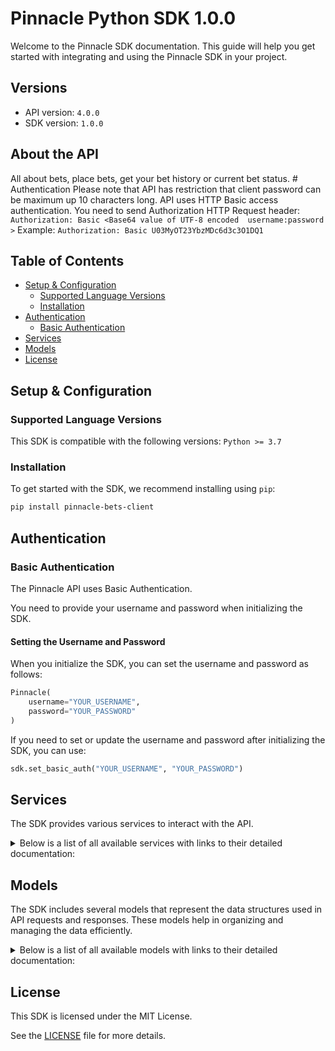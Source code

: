 # Pinnacle Python SDK 1.0.0

Welcome to the Pinnacle SDK documentation. This guide will help you get started with integrating and using the Pinnacle SDK in your project.

## Versions

- API version: `4.0.0`
- SDK version: `1.0.0`

## About the API

All about bets, place bets, get your bet history or current bet status. # Authentication Please note that API has restriction that client password can be maximum up 10 characters long. API uses HTTP Basic access authentication. You need to send Authorization HTTP Request header: `Authorization: Basic <Base64 value of UTF-8 encoded  username:password >` Example: `Authorization: Basic U03MyOT23YbzMDc6d3c3O1DQ1`

## Table of Contents

- [Setup & Configuration](#setup--configuration)
  - [Supported Language Versions](#supported-language-versions)
  - [Installation](#installation)
- [Authentication](#authentication)
  - [Basic Authentication](#basic-authentication)
- [Services](#services)
- [Models](#models)
- [License](#license)

## Setup & Configuration

### Supported Language Versions

This SDK is compatible with the following versions: `Python >= 3.7`

### Installation

To get started with the SDK, we recommend installing using `pip`:

```bash
pip install pinnacle-bets-client
```

## Authentication

### Basic Authentication

The Pinnacle API uses Basic Authentication.

You need to provide your username and password when initializing the SDK.

#### Setting the Username and Password

When you initialize the SDK, you can set the username and password as follows:

```py
Pinnacle(
    username="YOUR_USERNAME",
    password="YOUR_PASSWORD"
)
```

If you need to set or update the username and password after initializing the SDK, you can use:

```py
sdk.set_basic_auth("YOUR_USERNAME", "YOUR_PASSWORD")
```

## Services

The SDK provides various services to interact with the API.

<details> 
<summary>Below is a list of all available services with links to their detailed documentation:</summary>

| Name                                                                   |
| :--------------------------------------------------------------------- |
| [PlaceBetsService](documentation/services/PlaceBetsService.md)         |
| [GetBetsService](documentation/services/GetBetsService.md)             |
| [BettingStatusService](documentation/services/BettingStatusService.md) |

</details>

## Models

The SDK includes several models that represent the data structures used in API requests and responses. These models help in organizing and managing the data efficiently.

<details> 
<summary>Below is a list of all available models with links to their detailed documentation:</summary>

| Name                                                                                             | Description                                                                                                                                                                                                                                                                                                                                                                                                                                                                                                                                                                                                                                                                                                                                                                                                                                                                                                                                                                                                                                                                                                                                                                                                                                                                                                                                                                                                                                                                                                                                                                                                                                                                                                                                                                                                                                                                                                                                                                                                                                                                                                                                                                                                                                                                                                                                                                                                                                                          |
| :----------------------------------------------------------------------------------------------- | :------------------------------------------------------------------------------------------------------------------------------------------------------------------------------------------------------------------------------------------------------------------------------------------------------------------------------------------------------------------------------------------------------------------------------------------------------------------------------------------------------------------------------------------------------------------------------------------------------------------------------------------------------------------------------------------------------------------------------------------------------------------------------------------------------------------------------------------------------------------------------------------------------------------------------------------------------------------------------------------------------------------------------------------------------------------------------------------------------------------------------------------------------------------------------------------------------------------------------------------------------------------------------------------------------------------------------------------------------------------------------------------------------------------------------------------------------------------------------------------------------------------------------------------------------------------------------------------------------------------------------------------------------------------------------------------------------------------------------------------------------------------------------------------------------------------------------------------------------------------------------------------------------------------------------------------------------------------------------------------------------------------------------------------------------------------------------------------------------------------------------------------------------------------------------------------------------------------------------------------------------------------------------------------------------------------------------------------------------------------------------------------------------------------------------------------------------------------- |
| [PlaceBetRequest](documentation/models/PlaceBetRequest.md)                                       | Request to place a bet.                                                                                                                                                                                                                                                                                                                                                                                                                                                                                                                                                                                                                                                                                                                                                                                                                                                                                                                                                                                                                                                                                                                                                                                                                                                                                                                                                                                                                                                                                                                                                                                                                                                                                                                                                                                                                                                                                                                                                                                                                                                                                                                                                                                                                                                                                                                                                                                                                                              |
| [PlaceStraightBetResponse](documentation/models/PlaceStraightBetResponse.md)                     |                                                                                                                                                                                                                                                                                                                                                                                                                                                                                                                                                                                                                                                                                                                                                                                                                                                                                                                                                                                                                                                                                                                                                                                                                                                                                                                                                                                                                                                                                                                                                                                                                                                                                                                                                                                                                                                                                                                                                                                                                                                                                                                                                                                                                                                                                                                                                                                                                                                                      |
| [PlaceParlayBetRequest](documentation/models/PlaceParlayBetRequest.md)                           | Request to place a bet                                                                                                                                                                                                                                                                                                                                                                                                                                                                                                                                                                                                                                                                                                                                                                                                                                                                                                                                                                                                                                                                                                                                                                                                                                                                                                                                                                                                                                                                                                                                                                                                                                                                                                                                                                                                                                                                                                                                                                                                                                                                                                                                                                                                                                                                                                                                                                                                                                               |
| [PlaceParlayBetResponse](documentation/models/PlaceParlayBetResponse.md)                         |                                                                                                                                                                                                                                                                                                                                                                                                                                                                                                                                                                                                                                                                                                                                                                                                                                                                                                                                                                                                                                                                                                                                                                                                                                                                                                                                                                                                                                                                                                                                                                                                                                                                                                                                                                                                                                                                                                                                                                                                                                                                                                                                                                                                                                                                                                                                                                                                                                                                      |
| [PlaceTeaserBetRequest](documentation/models/PlaceTeaserBetRequest.md)                           |                                                                                                                                                                                                                                                                                                                                                                                                                                                                                                                                                                                                                                                                                                                                                                                                                                                                                                                                                                                                                                                                                                                                                                                                                                                                                                                                                                                                                                                                                                                                                                                                                                                                                                                                                                                                                                                                                                                                                                                                                                                                                                                                                                                                                                                                                                                                                                                                                                                                      |
| [PlaceTeaserBetResponse](documentation/models/PlaceTeaserBetResponse.md)                         |                                                                                                                                                                                                                                                                                                                                                                                                                                                                                                                                                                                                                                                                                                                                                                                                                                                                                                                                                                                                                                                                                                                                                                                                                                                                                                                                                                                                                                                                                                                                                                                                                                                                                                                                                                                                                                                                                                                                                                                                                                                                                                                                                                                                                                                                                                                                                                                                                                                                      |
| [MultiBetRequestSpecialBetRequest](documentation/models/MultiBetRequestSpecialBetRequest.md)     |                                                                                                                                                                                                                                                                                                                                                                                                                                                                                                                                                                                                                                                                                                                                                                                                                                                                                                                                                                                                                                                                                                                                                                                                                                                                                                                                                                                                                                                                                                                                                                                                                                                                                                                                                                                                                                                                                                                                                                                                                                                                                                                                                                                                                                                                                                                                                                                                                                                                      |
| [MultiBetResponseSpecialBetResponse](documentation/models/MultiBetResponseSpecialBetResponse.md) |                                                                                                                                                                                                                                                                                                                                                                                                                                                                                                                                                                                                                                                                                                                                                                                                                                                                                                                                                                                                                                                                                                                                                                                                                                                                                                                                                                                                                                                                                                                                                                                                                                                                                                                                                                                                                                                                                                                                                                                                                                                                                                                                                                                                                                                                                                                                                                                                                                                                      |
| [GetBetsByTypeResponseV4](documentation/models/GetBetsByTypeResponseV4.md)                       |                                                                                                                                                                                                                                                                                                                                                                                                                                                                                                                                                                                                                                                                                                                                                                                                                                                                                                                                                                                                                                                                                                                                                                                                                                                                                                                                                                                                                                                                                                                                                                                                                                                                                                                                                                                                                                                                                                                                                                                                                                                                                                                                                                                                                                                                                                                                                                                                                                                                      |
| [Betlist](documentation/models/Betlist.md)                                                       |                                                                                                                                                                                                                                                                                                                                                                                                                                                                                                                                                                                                                                                                                                                                                                                                                                                                                                                                                                                                                                                                                                                                                                                                                                                                                                                                                                                                                                                                                                                                                                                                                                                                                                                                                                                                                                                                                                                                                                                                                                                                                                                                                                                                                                                                                                                                                                                                                                                                      |
| [BetStatuses](documentation/models/BetStatuses.md)                                               |                                                                                                                                                                                                                                                                                                                                                                                                                                                                                                                                                                                                                                                                                                                                                                                                                                                                                                                                                                                                                                                                                                                                                                                                                                                                                                                                                                                                                                                                                                                                                                                                                                                                                                                                                                                                                                                                                                                                                                                                                                                                                                                                                                                                                                                                                                                                                                                                                                                                      |
| [SortDir](documentation/models/SortDir.md)                                                       |                                                                                                                                                                                                                                                                                                                                                                                                                                                                                                                                                                                                                                                                                                                                                                                                                                                                                                                                                                                                                                                                                                                                                                                                                                                                                                                                                                                                                                                                                                                                                                                                                                                                                                                                                                                                                                                                                                                                                                                                                                                                                                                                                                                                                                                                                                                                                                                                                                                                      |
| [BetsGetBetsByTypeV4BetType](documentation/models/BetsGetBetsByTypeV4BetType.md)                 |                                                                                                                                                                                                                                                                                                                                                                                                                                                                                                                                                                                                                                                                                                                                                                                                                                                                                                                                                                                                                                                                                                                                                                                                                                                                                                                                                                                                                                                                                                                                                                                                                                                                                                                                                                                                                                                                                                                                                                                                                                                                                                                                                                                                                                                                                                                                                                                                                                                                      |
| [BettingStatusResponse](documentation/models/BettingStatusResponse.md)                           |                                                                                                                                                                                                                                                                                                                                                                                                                                                                                                                                                                                                                                                                                                                                                                                                                                                                                                                                                                                                                                                                                                                                                                                                                                                                                                                                                                                                                                                                                                                                                                                                                                                                                                                                                                                                                                                                                                                                                                                                                                                                                                                                                                                                                                                                                                                                                                                                                                                                      |
| [OddsFormat](documentation/models/OddsFormat.md)                                                 | Bet odds format. <br>AMERICAN = American odds format, <br>DECIMAL = Decimal (European) odds format, <br>HONGKONG = Hong Kong odds format, <br>INDONESIAN = Indonesian odds format, <br>MALAY = Malaysian odds format <br>                                                                                                                                                                                                                                                                                                                                                                                                                                                                                                                                                                                                                                                                                                                                                                                                                                                                                                                                                                                                                                                                                                                                                                                                                                                                                                                                                                                                                                                                                                                                                                                                                                                                                                                                                                                                                                                                                                                                                                                                                                                                                                                                                                                                                                            |
| [PlaceBetRequestWinRiskStake](documentation/models/PlaceBetRequestWinRiskStake.md)               | Whether the stake amount is risk or win amount.                                                                                                                                                                                                                                                                                                                                                                                                                                                                                                                                                                                                                                                                                                                                                                                                                                                                                                                                                                                                                                                                                                                                                                                                                                                                                                                                                                                                                                                                                                                                                                                                                                                                                                                                                                                                                                                                                                                                                                                                                                                                                                                                                                                                                                                                                                                                                                                                                      |
| [FillType](documentation/models/FillType.md)                                                     | NORMAL - bet will be placed on specified stake. <br>FILLANDKILL - If the stake is over the max limit, bet will be placed on max limit, otherwise it will be placed on specified stake. <br>FILLMAXLIMIT - bet will be places on max limit, stake amount will be ignored. Please note that maximum limits can change at any moment, which may result in risking more than anticipated. This option is replacement of isMaxStakeBet from v1/bets/place'<br>                                                                                                                                                                                                                                                                                                                                                                                                                                                                                                                                                                                                                                                                                                                                                                                                                                                                                                                                                                                                                                                                                                                                                                                                                                                                                                                                                                                                                                                                                                                                                                                                                                                                                                                                                                                                                                                                                                                                                                                                            |
| [PlaceBetRequestBetType](documentation/models/PlaceBetRequestBetType.md)                         | Bet type.                                                                                                                                                                                                                                                                                                                                                                                                                                                                                                                                                                                                                                                                                                                                                                                                                                                                                                                                                                                                                                                                                                                                                                                                                                                                                                                                                                                                                                                                                                                                                                                                                                                                                                                                                                                                                                                                                                                                                                                                                                                                                                                                                                                                                                                                                                                                                                                                                                                            |
| [Team](documentation/models/Team.md)                                                             | Team type.                                                                                                                                                                                                                                                                                                                                                                                                                                                                                                                                                                                                                                                                                                                                                                                                                                                                                                                                                                                                                                                                                                                                                                                                                                                                                                                                                                                                                                                                                                                                                                                                                                                                                                                                                                                                                                                                                                                                                                                                                                                                                                                                                                                                                                                                                                                                                                                                                                                           |
| [PlaceBetRequestSide](documentation/models/PlaceBetRequestSide.md)                               | Side type.                                                                                                                                                                                                                                                                                                                                                                                                                                                                                                                                                                                                                                                                                                                                                                                                                                                                                                                                                                                                                                                                                                                                                                                                                                                                                                                                                                                                                                                                                                                                                                                                                                                                                                                                                                                                                                                                                                                                                                                                                                                                                                                                                                                                                                                                                                                                                                                                                                                           |
| [PlaceStraightBetResponseStatus](documentation/models/PlaceStraightBetResponseStatus.md)         | Status of the response.                                                                                                                                                                                                                                                                                                                                                                                                                                                                                                                                                                                                                                                                                                                                                                                                                                                                                                                                                                                                                                                                                                                                                                                                                                                                                                                                                                                                                                                                                                                                                                                                                                                                                                                                                                                                                                                                                                                                                                                                                                                                                                                                                                                                                                                                                                                                                                                                                                              |
| [PlaceStraightBetResponseErrorCode](documentation/models/PlaceStraightBetResponseErrorCode.md)   | If Status is PROCESSED_WITH_ERROR, errorCode will be in the response. <br><br>ALL_BETTING_CLOSED = Betting is not allowed at this moment. This may happen during system maintenance, <br>ALL_LIVE_BETTING_CLOSED = Live betting is not allowed at this moment. This may happen during system maintenance, <br>ABOVE_EVENT_MAX = Bet cannot be placed because client exceeded allowed maximum of risk on a line, <br>ABOVE_MAX_BET_AMOUNT = Stake is above allowed maximum amount, <br>BELOW_MIN_BET_AMOUNT = Stake is below allowed minimum amount, <br>BLOCKED_BETTING = Betting is suspended for the client, <br>BLOCKED_CLIENT = Client is no longer active, <br>INSUFFICIENT_FUNDS = Bet is submitted by a client with insufficient funds, <br>INVALID_COUNTRY = Client country is not allowed for betting, <br>INVALID_EVENT = Invalid eventid, <br>INVALID_ODDS_FORMAT = If a bet was submitted with the odds format that is not allowed for the client, <br>LINE_CHANGED = Bet is submitted on a line that has changed, <br>OFFLINE_EVENT = Bet is submitted on an event that is offline or the submitted line is not offered at the moment due to points/handicap change or the submitted bet type is just not offered at the moment, <br>PAST_CUTOFFTIME = Bet is submitted on a game after the betting cutoff time, <br>RED_CARDS_CHANGED = Bet is submitted on a live soccer event with changed red card count, <br>SCORE_CHANGED = Bet is submitted on a live soccer event with changed score, <br>TIME_RESTRICTION = Bet is submitted within too short of a period from the same bet previously placed by a client, <br>DUPLICATED_REQUEST = Request with the same uniqueRequestId was already processed. Please set the new value if you still want the request to be processed, <br>INCOMPLETE_CUSTOMER_BETTING_PROFILE = System configuration issue, <br>INVALID_CUSTOMER_PROFILE = System configuration issue, <br>LIMITS_CONFIGURATION_ISSUE = System configuration issue, <br>RESPONSIBLE_BETTING_LOSS_LIMIT_EXCEEDED = Client has reached his total loss limit, <br>RESPONSIBLE_BETTING_RISK_LIMIT_EXCEEDED = Client has reached his total risk limit, <br>SYSTEM_ERROR_3 = Unexpected error, <br>LICENCE_RESTRICTION_LIVE_BETTING_BLOCKED - Live betting blocked due to licence restrictions, <br>BETTING_SUSPENDED - Due to anomalous market circumstances bets are not currently being accepted on this line. Try again with next LineId.<br> |
| [ParlayLegRequest](documentation/models/ParlayLegRequest.md)                                     |                                                                                                                                                                                                                                                                                                                                                                                                                                                                                                                                                                                                                                                                                                                                                                                                                                                                                                                                                                                                                                                                                                                                                                                                                                                                                                                                                                                                                                                                                                                                                                                                                                                                                                                                                                                                                                                                                                                                                                                                                                                                                                                                                                                                                                                                                                                                                                                                                                                                      |
| [RoundRobinOptions](documentation/models/RoundRobinOptions.md)                                   |                                                                                                                                                                                                                                                                                                                                                                                                                                                                                                                                                                                                                                                                                                                                                                                                                                                                                                                                                                                                                                                                                                                                                                                                                                                                                                                                                                                                                                                                                                                                                                                                                                                                                                                                                                                                                                                                                                                                                                                                                                                                                                                                                                                                                                                                                                                                                                                                                                                                      |
| [ParlayLegRequestLegBetType](documentation/models/ParlayLegRequestLegBetType.md)                 | Only SPREAD, MONEYLINE and TOTAL_POINTS are supported.                                                                                                                                                                                                                                                                                                                                                                                                                                                                                                                                                                                                                                                                                                                                                                                                                                                                                                                                                                                                                                                                                                                                                                                                                                                                                                                                                                                                                                                                                                                                                                                                                                                                                                                                                                                                                                                                                                                                                                                                                                                                                                                                                                                                                                                                                                                                                                                                               |
| [ParlayLegRequestSide](documentation/models/ParlayLegRequestSide.md)                             | Chosen side type. This is needed only for TOTAL_POINTS bet type.                                                                                                                                                                                                                                                                                                                                                                                                                                                                                                                                                                                                                                                                                                                                                                                                                                                                                                                                                                                                                                                                                                                                                                                                                                                                                                                                                                                                                                                                                                                                                                                                                                                                                                                                                                                                                                                                                                                                                                                                                                                                                                                                                                                                                                                                                                                                                                                                     |
| [PlaceParlayBetResponseStatus](documentation/models/PlaceParlayBetResponseStatus.md)             | Status of the response.                                                                                                                                                                                                                                                                                                                                                                                                                                                                                                                                                                                                                                                                                                                                                                                                                                                                                                                                                                                                                                                                                                                                                                                                                                                                                                                                                                                                                                                                                                                                                                                                                                                                                                                                                                                                                                                                                                                                                                                                                                                                                                                                                                                                                                                                                                                                                                                                                                              |
| [PlaceParlayBetResponseErrorCode](documentation/models/PlaceParlayBetResponseErrorCode.md)       | When Status is PROCESSED_WITH_ERROR, provides a code indicating the specific problem.<br><br><br>ABOVE_MAX_BET_AMOUNT = Stake is above allowed maximum amount, <br>ALL_BETTING_CLOSED = Betting is not allowed at this moment, <br>BELOW_MIN_BET_AMOUNT = Stake is below allowed minimum amount, <br>BLOCKED_BETTING = Betting is suspended for the client, <br>BLOCKED_CLIENT = Client is no longer active, <br>INSUFFICIENT_FUNDS = Bet is submitted by a client with insufficient funds, <br>INVALID_COUNTRY = Client country is not allowed for betting, <br>INVALID_LEGS = One or more legs are invalid, <br>INVALID_ODDS_FORMAT = If a bet was submitted with the odds format that is not allowed for the client, <br>INVALID_ROUND_ROBIN_OPTIONS = Round robin options are invalid (i.e. does not match with number of legs), <br>ROUND_ROBIN_DISALLOWED = Round robin is disallowed for one of the leagues, <br>TOO_MANY_LEGS = Maximum of 10 legs can be specified, <br>TOO_FEW_LEGS = At least 2 legs are required for Parlay, <br>RESPONSIBLE_BETTING_LOSS_LIMIT_EXCEEDED = Client has reached his total loss limit, <br>RESPONSIBLE_BETTING_RISK_LIMIT_EXCEEDED = Client has reached his total risk limit, <br>INVALID_REQUEST = Request has invalid parameters, <br>DUPLICATED_REQUEST = Request with the same uniqueRequestId was already processed. Please set the new value if you still want the request to be processed, <br>SYSTEM_ERROR_3 = Unexpected error <br>                                                                                                                                                                                                                                                                                                                                                                                                                                                                                                                                                                                                                                                                                                                                                                                                                                                                                                                                                                                |
| [RoundRobinOptionWithOdds](documentation/models/RoundRobinOptionWithOdds.md)                     |                                                                                                                                                                                                                                                                                                                                                                                                                                                                                                                                                                                                                                                                                                                                                                                                                                                                                                                                                                                                                                                                                                                                                                                                                                                                                                                                                                                                                                                                                                                                                                                                                                                                                                                                                                                                                                                                                                                                                                                                                                                                                                                                                                                                                                                                                                                                                                                                                                                                      |
| [ParlayLegResponse](documentation/models/ParlayLegResponse.md)                                   |                                                                                                                                                                                                                                                                                                                                                                                                                                                                                                                                                                                                                                                                                                                                                                                                                                                                                                                                                                                                                                                                                                                                                                                                                                                                                                                                                                                                                                                                                                                                                                                                                                                                                                                                                                                                                                                                                                                                                                                                                                                                                                                                                                                                                                                                                                                                                                                                                                                                      |
| [RoundRobinOption](documentation/models/RoundRobinOption.md)                                     |                                                                                                                                                                                                                                                                                                                                                                                                                                                                                                                                                                                                                                                                                                                                                                                                                                                                                                                                                                                                                                                                                                                                                                                                                                                                                                                                                                                                                                                                                                                                                                                                                                                                                                                                                                                                                                                                                                                                                                                                                                                                                                                                                                                                                                                                                                                                                                                                                                                                      |
| [ParlayLegResponseStatus](documentation/models/ParlayLegResponseStatus.md)                       | Status of the request.                                                                                                                                                                                                                                                                                                                                                                                                                                                                                                                                                                                                                                                                                                                                                                                                                                                                                                                                                                                                                                                                                                                                                                                                                                                                                                                                                                                                                                                                                                                                                                                                                                                                                                                                                                                                                                                                                                                                                                                                                                                                                                                                                                                                                                                                                                                                                                                                                                               |
| [ParlayLegResponseErrorCode](documentation/models/ParlayLegResponseErrorCode.md)                 | When Status is PROCESSED_WITH_ERROR, provides a code indicating the specific problem.<br><br>CANNOT_PARLAY_LIVE_GAME = The wager is placed on Live game, <br>CORRELATED = The leg is correlated with another one, <br>EVENT_NO_LONGER_AVAILABLE_FOR_BETTING = The event is no longer offered, <br>EVENT_NOT_OFFERED_FOR_PARLAY = The event is not offered for parlaying, <br>INVALID_EVENT = Live betting is not allowed at this moment, <br>INVALID_LEG_BET_TYPE = Leg bet type is not accepted for parlaying. Accepted values are SPREAD, MONEYLINE, TOTAL_POINTS, <br>INVALID_PARLAY_BET = The leg did not validated due to error on Parlay Bet. Check the error PlaceParlayBet response for error details, <br>LINE_CHANGED = Bet is submitted on a line that has changed, <br>LINE_DOES_NOT_BELONG_TO_EVENT = LineId does not match the EventId specified in the request, <br>LISTED_PITCHERS_SELECTION_ERROR = If bet was submitted with pitcher1MustStart and/or pitcher2MustStart parameters with values that are not allowed, <br>ODDS_NO_LONGER_OFFERED_FOR_PARLAY_1 = Due to line change odds are not offered for parlaying, <br>ODDS_NO_LONGER_OFFERED_FOR_PARLAY_2 = Due to line change odds are not offered for parlaying, <br>ODDS_NO_LONGER_OFFERED_FOR_PARLAY_3 = Due to line change odds are not offered for parlaying, <br>OFFLINE_EVENT = Bet is submitted on an event that is offline or with incorrect lineId, <br>PAST_CUTOFFTIME = Bet is submitted on a game after the betting cutoff time, <br>SYSTEM_ERROR_1 = Unexpected error, <br>SYSTEM_ERROR_2 = Unexpected error, <br>SYSTEM_ERROR_3 = Unexpected error, <br>LINE_IS_NOT_AVAILABLE = Line is not available for the specified Parlay Leg, <br>PERIOD_IS_DISALLOWED_FOR_SAME_GAME_PARLAY = Period is not allowed to be parlayed on a same event, <br>BETTING_SUSPENDED - Due to anomalous market circumstances bets are not currently being accepted on this line. Try again with next LineId.<br>                                                                                                                                                                                                                                                                                                                                                                                                                                                                                    |
| [TeaserBetLeg](documentation/models/TeaserBetLeg.md)                                             |                                                                                                                                                                                                                                                                                                                                                                                                                                                                                                                                                                                                                                                                                                                                                                                                                                                                                                                                                                                                                                                                                                                                                                                                                                                                                                                                                                                                                                                                                                                                                                                                                                                                                                                                                                                                                                                                                                                                                                                                                                                                                                                                                                                                                                                                                                                                                                                                                                                                      |
| [TeaserBetLegBetType](documentation/models/TeaserBetLegBetType.md)                               | Leg bet type can be SPREAD or TOTAL_POINTS                                                                                                                                                                                                                                                                                                                                                                                                                                                                                                                                                                                                                                                                                                                                                                                                                                                                                                                                                                                                                                                                                                                                                                                                                                                                                                                                                                                                                                                                                                                                                                                                                                                                                                                                                                                                                                                                                                                                                                                                                                                                                                                                                                                                                                                                                                                                                                                                                           |
| [TeaserBetLegSide](documentation/models/TeaserBetLegSide.md)                                     | Chosen side type. This is needed only for TOTAL_POINTS bet type.                                                                                                                                                                                                                                                                                                                                                                                                                                                                                                                                                                                                                                                                                                                                                                                                                                                                                                                                                                                                                                                                                                                                                                                                                                                                                                                                                                                                                                                                                                                                                                                                                                                                                                                                                                                                                                                                                                                                                                                                                                                                                                                                                                                                                                                                                                                                                                                                     |
| [PlaceTeaserBetResponseErrorCode](documentation/models/PlaceTeaserBetResponseErrorCode.md)       | When Status is PROCESSED_WITH_ERROR, provides a code indicating the specific problem.<br><br>ABOVE_MAX_BET_AMOUNT = Bet is above the maximum allowed, <br>ALL_BETTING_CLOSED = The wagering is disabled in the system (not related to a customer), <br>BELOW_MIN_BET_AMOUNT = Bet is below the minimum allowed, <br>BLOCKED_BETTING = Betting is suspended for the client, <br>BLOCKED_CLIENT = Customer is inactive in the system, <br>DOUBLE_HIT = The website submitted the same bet more than once, <br>DUPLICATE_CLIENT_REFERENCE_ID = The teaser unique id and/or one of the leg unique id are the same, <br>INCOMPLETE_CUSTOMER_BETTING_PROFILE = The customer does not exist, <br>INSUFFICIENT_FUNDS = The risk amount is above the customer’s available balance, <br>INVALID_COUNTRY = Current location is proscribed, <br>INVALID_CUSTOMER_PROFILE = Either the customer does not exist OR the customer business rules are not verified, <br>INVALID_LEGS = One or more legs are not verified, <br>INVALID_REQUEST = Teaser request is not valid, <br>ODDS_FORMAT_MISMATCH = Agent customer’s odds format differs from wager request odds format,<br>TEASER_DOES_NOT_EXIST = Teaser does not exist in the system, <br>SAME_EVENT_ONLY_REQUIRED = Legs required to be for the same game only. Specified in the Teaser Specifications, <br>SYSTEM_ERROR_1 = System error, <br>SYSTEM_ERROR_2 = System error, <br>SYSTEM_ERROR_3 = System error, <br>TOO_FEW_LEGS = Legs count is below Min Picks specified in the Teaser Specifications, <br>TOO_MANY_LEGS = Legs count is above Max Picks specified in the Teaser Specifications,<br>DUPLICATED_REQUEST = Request with the same uniqueRequestId was already processed. Please set the new value if you still want the request to be processed, <br>RESPONSIBLE_BETTING_LOSS_LIMIT_EXCEEDED = Client has reached his total loss limit, <br>RESPONSIBLE_BETTING_RISK_LIMIT_EXCEEDED = Client has reached his total risk limit<br>                                                                                                                                                                                                                                                                                                                                                                                                                                                                             |
| [PlaceTeaserBetLegResponse](documentation/models/PlaceTeaserBetLegResponse.md)                   |                                                                                                                                                                                                                                                                                                                                                                                                                                                                                                                                                                                                                                                                                                                                                                                                                                                                                                                                                                                                                                                                                                                                                                                                                                                                                                                                                                                                                                                                                                                                                                                                                                                                                                                                                                                                                                                                                                                                                                                                                                                                                                                                                                                                                                                                                                                                                                                                                                                                      |
| [PlaceTeaserBetLegResponseErrorCode](documentation/models/PlaceTeaserBetLegResponseErrorCode.md) | When Status is PROCESSED_WITH_ERROR, provides a code indicating the specific problem.<br><br>CANNOT_TEASER_LIVE_GAME = Teaser is not allowed on a live game, <br>CHECK_TEASER_ERROR = The teaser is invalid, check the teaser error for more details, <br>INVALID_EVENT = The game is not found in the system, <br>INVALID_LEG_BET = The wager is not verified, <br>INVALID_LEG_BET_TYPE = Wager type is not “teasable”, can be either Spread or Total, <br>LINE_CHANGED = Wager is placed on a line that has changed, <br>LINE_DOES_NOT_BELONG_TO_EVENT = There was no game found for the wager, <br>OFFLINE_EVENT = Either the game is offline OR there was no game found for the wager, <br>PAST_CUTOFFTIME = Wager is placed on a game after the cutoff time, <br>POINTS_ARE_NOT_ADJUSTED = The teaser points were not adjusted, <br>SYSTEM_ERROR_1 = System error, <br>SYSTEM_ERROR_2 = System error, <br>WAGER_DATA_MISSING = Wager is denied due to insufficient information available for validation, <br>LINE_IS_NOT_AVAILABLE = Line is not available for the specified Teaser Leg, <br>TEASER_IS_NOT_ENABLED = Teaser is not available for the specified leg, <br>BETTING_SUSPENDED - Due to anomalous market circumstances bets are not currently being accepted on this line. Try again with next LineId.<br>                                                                                                                                                                                                                                                                                                                                                                                                                                                                                                                                                                                                                                                                                                                                                                                                                                                                                                                                                                                                                                                                                                                                           |
| [SpecialBetRequest](documentation/models/SpecialBetRequest.md)                                   |                                                                                                                                                                                                                                                                                                                                                                                                                                                                                                                                                                                                                                                                                                                                                                                                                                                                                                                                                                                                                                                                                                                                                                                                                                                                                                                                                                                                                                                                                                                                                                                                                                                                                                                                                                                                                                                                                                                                                                                                                                                                                                                                                                                                                                                                                                                                                                                                                                                                      |
| [SpecialBetRequestWinRiskStake](documentation/models/SpecialBetRequestWinRiskStake.md)           | Whether the stake amount is risk or win amount.                                                                                                                                                                                                                                                                                                                                                                                                                                                                                                                                                                                                                                                                                                                                                                                                                                                                                                                                                                                                                                                                                                                                                                                                                                                                                                                                                                                                                                                                                                                                                                                                                                                                                                                                                                                                                                                                                                                                                                                                                                                                                                                                                                                                                                                                                                                                                                                                                      |
| [SpecialBetResponse](documentation/models/SpecialBetResponse.md)                                 |                                                                                                                                                                                                                                                                                                                                                                                                                                                                                                                                                                                                                                                                                                                                                                                                                                                                                                                                                                                                                                                                                                                                                                                                                                                                                                                                                                                                                                                                                                                                                                                                                                                                                                                                                                                                                                                                                                                                                                                                                                                                                                                                                                                                                                                                                                                                                                                                                                                                      |
| [SpecialBetResponseStatus](documentation/models/SpecialBetResponseStatus.md)                     | Status of the request.                                                                                                                                                                                                                                                                                                                                                                                                                                                                                                                                                                                                                                                                                                                                                                                                                                                                                                                                                                                                                                                                                                                                                                                                                                                                                                                                                                                                                                                                                                                                                                                                                                                                                                                                                                                                                                                                                                                                                                                                                                                                                                                                                                                                                                                                                                                                                                                                                                               |
| [SpecialBetResponseErrorCode](documentation/models/SpecialBetResponseErrorCode.md)               | When Status is PROCESSED_WITH_ERROR, provides a code indicating the specific problem.<br><br>ALL_BETTING_CLOSED = Betting is not allowed at this moment. This may happen during system maintenance. <br> ABOVE_MAX_BET_AMOUNT = Stake is above allowed maximum amount, <br> BELOW_MIN_BET_AMOUNT = Stake is below allowed minimum amount, <br> BLOCKED_BETTING = Betting is suspended for the client, <br> BLOCKED_CLIENT = Client is no longer active, <br> CONTEST_NOT_FOUND = Incorrect contest id provided or contest is no longer available, <br> DUPLICATED_REQUEST = UniqueRequestId must be unique for each bet, <br> INCOMPLETE_CUSTOMER_BETTING_PROFILE = Customer profile could not be loaded, <br> INSUFFICIENT_FUNDS = Bet is submitted by a client with insufficient funds, <br> INVALID_COUNTRY = Client country is not allowed for betting, <br> INVALID_REQUEST = Special bet request is not valid, <br> LINE_CHANGED = Bet is submitted on a line that has changed, <br> PAST_CUTOFFTIME = Bet is submitted on a game after the betting cutoff time, <br> RESPONSIBLE_BETTING_LOSS_LIMIT_EXCEEDED = Self-imposed loss limit exceeded, <br> RESPONSIBLE_BETTING_RISK_LIMIT_EXCEEDED = Self-imposed risk limit exceeded, <br> SYSTEM_ERROR_1 = Unexpected error, <br> SYSTEM_ERROR_2 = Unexpected error, <br> UNIQUE_REQUEST_ID_REQUIRED = UniqueRequestId is missing, <br> INVALID_CUSTOMER_PROFILE = System configuration issue, <br>BETTING_SUSPENDED - Due to anomalous market circumstances bets are not currently being accepted on this line. Try again with next LineId.<br>                                                                                                                                                                                                                                                                                                                                                                                                                                                                                                                                                                                                                                                                                                                                                                                                                                                                 |
| [StraightBetV4](documentation/models/StraightBetV4.md)                                           |                                                                                                                                                                                                                                                                                                                                                                                                                                                                                                                                                                                                                                                                                                                                                                                                                                                                                                                                                                                                                                                                                                                                                                                                                                                                                                                                                                                                                                                                                                                                                                                                                                                                                                                                                                                                                                                                                                                                                                                                                                                                                                                                                                                                                                                                                                                                                                                                                                                                      |
| [ParlayBet](documentation/models/ParlayBet.md)                                                   |                                                                                                                                                                                                                                                                                                                                                                                                                                                                                                                                                                                                                                                                                                                                                                                                                                                                                                                                                                                                                                                                                                                                                                                                                                                                                                                                                                                                                                                                                                                                                                                                                                                                                                                                                                                                                                                                                                                                                                                                                                                                                                                                                                                                                                                                                                                                                                                                                                                                      |
| [TeaserBet](documentation/models/TeaserBet.md)                                                   |                                                                                                                                                                                                                                                                                                                                                                                                                                                                                                                                                                                                                                                                                                                                                                                                                                                                                                                                                                                                                                                                                                                                                                                                                                                                                                                                                                                                                                                                                                                                                                                                                                                                                                                                                                                                                                                                                                                                                                                                                                                                                                                                                                                                                                                                                                                                                                                                                                                                      |
| [SpecialBet](documentation/models/SpecialBet.md)                                                 |                                                                                                                                                                                                                                                                                                                                                                                                                                                                                                                                                                                                                                                                                                                                                                                                                                                                                                                                                                                                                                                                                                                                                                                                                                                                                                                                                                                                                                                                                                                                                                                                                                                                                                                                                                                                                                                                                                                                                                                                                                                                                                                                                                                                                                                                                                                                                                                                                                                                      |
| [ManualBet](documentation/models/ManualBet.md)                                                   |                                                                                                                                                                                                                                                                                                                                                                                                                                                                                                                                                                                                                                                                                                                                                                                                                                                                                                                                                                                                                                                                                                                                                                                                                                                                                                                                                                                                                                                                                                                                                                                                                                                                                                                                                                                                                                                                                                                                                                                                                                                                                                                                                                                                                                                                                                                                                                                                                                                                      |
| [StraightBetV4BetStatus](documentation/models/StraightBetV4BetStatus.md)                         | Bet Status. <br><br>ACCEPTED = Bet was accepted.<br>PUSHED = Bet was pushed.<br>CANCELLED = Bet is cancelled as per Pinnacle betting rules. <br>LOST = The bet is settled as lose. <br>PENDING_ACCEPTANCE = This status is reserved only for live bets. If a live bet is placed during danger zone or live delay is applied, it will be in PENDING_ACCEPTANCE , otherwise in ACCEPTED status. From this status bet can go to ACCEPTED or NOT_ACCEPTED status. <br>REFUNDED = When an event is cancelled or when the bet is settled as push, the bet will have REFUNDED status. <br>NOT_ACCEPTED = Bet was not accepted. Bet can be in this status only if it was previously in PENDING_ACCEPTANCE status. <br>WON = The bet is settled as won. <br>HALF_WON_HALF_PUSHED = The bet is settled as half won half pushed. Only for asian handicap bets. <br>HALF_LOST_HALF_PUSHED = The bet is settled as half lost half pushed. Only for asian handicap bets.<br>                                                                                                                                                                                                                                                                                                                                                                                                                                                                                                                                                                                                                                                                                                                                                                                                                                                                                                                                                                                                                                                                                                                                                                                                                                                                                                                                                                                                                                                                                                       |
| [StraightBetV4BetType](documentation/models/StraightBetV4BetType.md)                             | Bet type.                                                                                                                                                                                                                                                                                                                                                                                                                                                                                                                                                                                                                                                                                                                                                                                                                                                                                                                                                                                                                                                                                                                                                                                                                                                                                                                                                                                                                                                                                                                                                                                                                                                                                                                                                                                                                                                                                                                                                                                                                                                                                                                                                                                                                                                                                                                                                                                                                                                            |
| [CancellationReason](documentation/models/CancellationReason.md)                                 | Possible keys \: <br>_ correctTeam1Id<br>_ correctTeam2Id<br>_ correctListedPitcher1<br>_ correctListedPitcher2<br>_ correctSpread<br>_ correctTotalPoints<br>_ correctTeam1TotalPoints<br>_ correctTeam2TotalPoints<br>_ correctTeam1Score<br>_ correctTeam2Score<br>_ correctTeam1TennisSetsScore<br>_ correctTeam2TennisSetsScore<br>                                                                                                                                                                                                                                                                                                                                                                                                                                                                                                                                                                                                                                                                                                                                                                                                                                                                                                                                                                                                                                                                                                                                                                                                                                                                                                                                                                                                                                                                                                                                                                                                                                                                                                                                                                                                                                                                                                                                                                                                                                                                                                                             |
| [StraightBetV4Side](documentation/models/StraightBetV4Side.md)                                   | Side type.                                                                                                                                                                                                                                                                                                                                                                                                                                                                                                                                                                                                                                                                                                                                                                                                                                                                                                                                                                                                                                                                                                                                                                                                                                                                                                                                                                                                                                                                                                                                                                                                                                                                                                                                                                                                                                                                                                                                                                                                                                                                                                                                                                                                                                                                                                                                                                                                                                                           |
| [CancellationDetailsItem](documentation/models/CancellationDetailsItem.md)                       |                                                                                                                                                                                                                                                                                                                                                                                                                                                                                                                                                                                                                                                                                                                                                                                                                                                                                                                                                                                                                                                                                                                                                                                                                                                                                                                                                                                                                                                                                                                                                                                                                                                                                                                                                                                                                                                                                                                                                                                                                                                                                                                                                                                                                                                                                                                                                                                                                                                                      |
| [ParlayBetBetStatus](documentation/models/ParlayBetBetStatus.md)                                 | Bet Status. <br><br>ACCEPTED = Bet was accepted. <br>CANCELLED = Bet is cancelled as per Pinnacle betting rules. <br>LOST = The bet is settled as lose. <br>PENDING_ACCEPTANCE = This status is reserved only for live bets. If a live bet is placed during danger zone or live delay is applied, it will be in PENDING_ACCEPTANCE , otherwise in ACCEPTED status. From this status bet can go to ACCEPTED or REJECTED status. <br>REFUNDED = When an event is cancelled or when the bet is settled as push, the bet will have REFUNDED status. <br>NOT_ACCEPTED = Bet was not accepted. Bet can be in this status only if it was previously in PENDING_ACCEPTANCE status. <br>WON = The bet is settled as won. <br>PARTIAL_WON - If gross payout is greater than the stake. Only for parlays with the asian handicap legs. <br>PARTIAL_LOST - If gross payout is less or equal to the stake. Only for parlays with the asian handicap legs.<br>                                                                                                                                                                                                                                                                                                                                                                                                                                                                                                                                                                                                                                                                                                                                                                                                                                                                                                                                                                                                                                                                                                                                                                                                                                                                                                                                                                                                                                                                                                                     |
| [ParlayLeg](documentation/models/ParlayLeg.md)                                                   |                                                                                                                                                                                                                                                                                                                                                                                                                                                                                                                                                                                                                                                                                                                                                                                                                                                                                                                                                                                                                                                                                                                                                                                                                                                                                                                                                                                                                                                                                                                                                                                                                                                                                                                                                                                                                                                                                                                                                                                                                                                                                                                                                                                                                                                                                                                                                                                                                                                                      |
| [ParlayLegLegBetType](documentation/models/ParlayLegLegBetType.md)                               | Parlay leg type.                                                                                                                                                                                                                                                                                                                                                                                                                                                                                                                                                                                                                                                                                                                                                                                                                                                                                                                                                                                                                                                                                                                                                                                                                                                                                                                                                                                                                                                                                                                                                                                                                                                                                                                                                                                                                                                                                                                                                                                                                                                                                                                                                                                                                                                                                                                                                                                                                                                     |
| [ParlayLegLegBetStatus](documentation/models/ParlayLegLegBetStatus.md)                           | Parlay Leg status.<br>CANCELLED = The leg is canceled- the stake on this leg will be transferred to the next one. In this case the leg will be ignored when calculating the winLoss.<br>LOST = The leg is a loss or a push-lose. When Push-lose happens, the half of the stake on the leg will be pushed to the next leg, and the other half will be a lose. This can happen only when the leg is placed on a quarter points handicap. <br>PUSHED = The leg is a push - the stake on this leg will be transferred to the next one. In this case the leg will be ignored when calculating the winLoss. <br>REFUNDED = The leg is refunded - the stake on this leg will be transferred to the next one. In this case the leg will be ignored when calculating the winLoss. <br>WON = The leg is a won or a push-won. When Push-won happens, the half of the stake on the leg will be pushed to the next leg, and the other half is won. This can happen only when the leg is placed on a quarter points handicap.<br>HALF_WON_HALF_PUSHED = The bet is settled as half won half pushed. Only for asian handicap legs.<br>HALF_LOST_HALF_PUSHED = The bet is settled as half lost half pushed. Only for asian handicap legs. <br>                                                                                                                                                                                                                                                                                                                                                                                                                                                                                                                                                                                                                                                                                                                                                                                                                                                                                                                                                                                                                                                                                                                                                                                                                                       |
| [ParlayLegSide](documentation/models/ParlayLegSide.md)                                           | Side type.                                                                                                                                                                                                                                                                                                                                                                                                                                                                                                                                                                                                                                                                                                                                                                                                                                                                                                                                                                                                                                                                                                                                                                                                                                                                                                                                                                                                                                                                                                                                                                                                                                                                                                                                                                                                                                                                                                                                                                                                                                                                                                                                                                                                                                                                                                                                                                                                                                                           |
| [TeaserBetBetStatus](documentation/models/TeaserBetBetStatus.md)                                 | Bet Status. <br><br>ACCEPTED = Bet was accepted, <br>CANCELLED = Bet is cancelled as per Pinnacle betting rules, <br>LOSE = The bet is settled as lose, <br>REFUNDED = When an event is cancelled or when the bet is settled as push, the bet will have REFUNDED status, <br>WON = The bet is settled as won <br>                                                                                                                                                                                                                                                                                                                                                                                                                                                                                                                                                                                                                                                                                                                                                                                                                                                                                                                                                                                                                                                                                                                                                                                                                                                                                                                                                                                                                                                                                                                                                                                                                                                                                                                                                                                                                                                                                                                                                                                                                                                                                                                                                    |
| [TeaserLeg](documentation/models/TeaserLeg.md)                                                   |                                                                                                                                                                                                                                                                                                                                                                                                                                                                                                                                                                                                                                                                                                                                                                                                                                                                                                                                                                                                                                                                                                                                                                                                                                                                                                                                                                                                                                                                                                                                                                                                                                                                                                                                                                                                                                                                                                                                                                                                                                                                                                                                                                                                                                                                                                                                                                                                                                                                      |
| [TeaserLegLegBetType](documentation/models/TeaserLegLegBetType.md)                               | Teaser leg type.                                                                                                                                                                                                                                                                                                                                                                                                                                                                                                                                                                                                                                                                                                                                                                                                                                                                                                                                                                                                                                                                                                                                                                                                                                                                                                                                                                                                                                                                                                                                                                                                                                                                                                                                                                                                                                                                                                                                                                                                                                                                                                                                                                                                                                                                                                                                                                                                                                                     |
| [TeaserLegLegBetStatus](documentation/models/TeaserLegLegBetStatus.md)                           | CANCELLED = The leg is canceled- the stake on this leg will be transferred to the next one. In this case the leg will be ignored when calculating the winLoss, <br>LOSE = The leg is a loss or a push-lose. When Push-lose happens, the half of the stake on the leg will be pushed to the next leg, and the other half will be a lose. This can happen only when the leg is placed on a quarter points handicap, <br>PUSHED = The leg is a push - the stake on this leg will be transferred to the next one. In this case the leg will be ignored when calculating the winLoss, <br>REFUNDED = The leg is refunded - the stake on this leg will be transferred to the next one. In this case the leg will be ignored when calculating the winLoss, <br>WON = The leg is a won or a push-won. When Push-won happens, the half of the stake on the leg will be pushed to the next leg, and the other half is won. This can happen only when the leg is placed on a quarter points handicap <br>                                                                                                                                                                                                                                                                                                                                                                                                                                                                                                                                                                                                                                                                                                                                                                                                                                                                                                                                                                                                                                                                                                                                                                                                                                                                                                                                                                                                                                                                       |
| [TeaserLegSide](documentation/models/TeaserLegSide.md)                                           | Side type.                                                                                                                                                                                                                                                                                                                                                                                                                                                                                                                                                                                                                                                                                                                                                                                                                                                                                                                                                                                                                                                                                                                                                                                                                                                                                                                                                                                                                                                                                                                                                                                                                                                                                                                                                                                                                                                                                                                                                                                                                                                                                                                                                                                                                                                                                                                                                                                                                                                           |
| [SpecialBetBetStatus](documentation/models/SpecialBetBetStatus.md)                               | Bet Status. <br>ACCEPTED = Bet was accepted, <br>CANCELLED = Bet is cancelled as per Pinnacle betting rules, <br>LOSE = The bet is settled as lose,<br>REFUNDED = When an event is cancelled or when the bet is settled as push, the bet will have REFUNDED status, <br>WON = The bet is settled as won <br>PUSHED = The bet is settled as a push.<br>                                                                                                                                                                                                                                                                                                                                                                                                                                                                                                                                                                                                                                                                                                                                                                                                                                                                                                                                                                                                                                                                                                                                                                                                                                                                                                                                                                                                                                                                                                                                                                                                                                                                                                                                                                                                                                                                                                                                                                                                                                                                                                               |
| [ManualBetBetStatus](documentation/models/ManualBetBetStatus.md)                                 | Bet Status. <br><br>ACCEPTED = Bet was accepted, <br>CANCELLED = Bet is cancelled as per Pinnacle betting rules, <br>LOSE = The bet is settled as lose, <br>REFUNDED = When an event is cancelled or when the bet is settled as push, the bet will have REFUNDED status, <br>WON = The bet is settled as won <br>                                                                                                                                                                                                                                                                                                                                                                                                                                                                                                                                                                                                                                                                                                                                                                                                                                                                                                                                                                                                                                                                                                                                                                                                                                                                                                                                                                                                                                                                                                                                                                                                                                                                                                                                                                                                                                                                                                                                                                                                                                                                                                                                                    |
| [BettingStatusResponseStatus](documentation/models/BettingStatusResponseStatus.md)               | Betting status.<br>                                                                                                                                                                                                                                                                                                                                                                                                                                                                                                                                                                                                                                                                                                                                                                                                                                                                                                                                                                                                                                                                                                                                                                                                                                                                                                                                                                                                                                                                                                                                                                                                                                                                                                                                                                                                                                                                                                                                                                                                                                                                                                                                                                                                                                                                                                                                                                                                                                                  |

</details>

## License

This SDK is licensed under the MIT License.

See the [LICENSE](LICENSE) file for more details.

<!-- This file was generated by liblab | https://liblab.com/ -->
